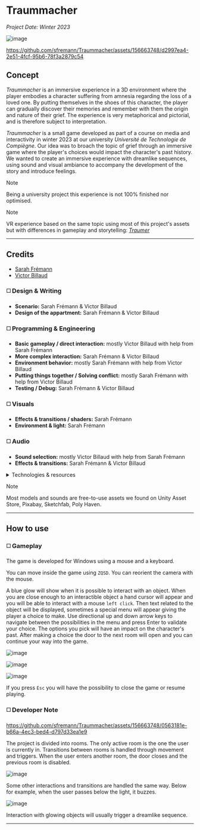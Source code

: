 # Traummacher

*Project Date: Winter 2023*

![image](ReadMeResources/preview.png)

https://github.com/sfremann/Traummacher/assets/156663748/d2997ea4-2e51-4fcf-95b6-78f3a2879c54

## Concept

_Traummacher_ is an immersive experience in a 3D environment where the player embodies a character suffering from amnesia regarding the loss of a loved one. By putting themselves in the shoes of this character, the player can gradually discover their memories and remember with them the origin and nature of their grief. The experience is very metaphorical and pictorial, and is therefore subject to interpretation.

*Traummacher* is a small game developed as part of a course on media and interactivity in winter 2023 at our university *Université de Technologie de Compiègne*. Our idea was to broach the topic of grief through an immersive game where the player's choices would impact the character's past history. We wanted to create an immersive experience with dreamlike sequences, using sound and visual ambiance to accompany the development of the story and introduce feelings.

> [!NOTE]  
> Being a university project this experience is not 100% finished nor optimised.

> [!NOTE] 
> VR experience based on the same topic using most of this project's assets but with differences in gameplay and storytelling: [*Traumer*](https://github.com/sfremann/Traumer)

---

## Credits

- [Sarah Frémann](https://github.com/sfremann)
- [Victor Billaud](https://github.com/victr-bld)

### ◻️ Design & Writing
  
- **Scenario:** Sarah Frémann & Victor Billaud
- **Design of the appartment:** Sarah Frémann & Victor Billaud

### ◻️ Programming & Engineering

- **Basic gameplay / direct interaction:** mostly Victor Billaud with help from Sarah Frémann
- **More complex interaction:** Sarah Frémann & Victor Billaud
- **Environment behavior:** mostly Sarah Frémann with help from Victor Billaud
- **Putting things together / Solving conflict:** mostly Sarah Frémann with help from Victor Billaud
- **Testing / Debug:** Sarah Frémann & Victor Billaud

### ◻️ Visuals

- **Effects & transitions / shaders:** Sarah Frémann
- **Environment & light:** Sarah Frémann

### ◻️ Audio 

- **Sound selection:** mostly Victor Billaud with help from Sarah Frémann
- **Effects & transitions:** Sarah Frémann & Victor Billaud

<details>
  <summary>Technologies & resources</summary>

  - Unity 2021.3.25
  - Audacity
  - paint.net
  - Inky
  - Blender
</details>

> [!NOTE] 
> Most models and sounds are free-to-use assets we found on Unity Asset Store, Pixabay, Sketchfab, Poly Haven. 

---

## How to use

### ◻️ Gameplay

The game is developed for Windows using a mouse and a keyboard. 

You can move inside the game using `ZQSD`. You can reorient the camera with the mouse. 

A blue glow will show when it is possible to interact with an object. When you are close enough to an interactible object a hand cursor will appear and you will be able to interact with a mouse `left click`. Then text related to the object will be displayed, sometimes a special menu will appear giving the player a choice to make. Use directional up and down arrow keys to navigate between the possibilities in the menu and press Enter to validate your choice. The options you pick will have an impact on the character's past. After making a choice the door to the next room will open and you can continue your way into the game.

![image](ReadMeResources/InteractionHandCursor.png)

![image](ReadMeResources/ChoiceMenu.png)

![image](ReadMeResources/OpenDoor.png)

If you press `Esc` you will have the possibility to close the game or resume playing.

### ◻️ Developer Note

https://github.com/sfremann/Traummacher/assets/156663748/0563181e-b66a-4ec3-bed4-d797d33ea1e9

The project is divided into rooms. The only active room is the one the user is currently in. Transitions between rooms is handled through movement and triggers. When the user enters another room, the door closes and the previous room is disabled.

![image](ReadMeResources/AppartmentPlan.png)

Some other interactions and transitions are handled the same way. Below for example, when the user passes below the light, it buzzes.

![image](ReadMeResources/SoundInteraction.png)

Interaction with glowing objects will usually trigger a dreamlike sequence.

---
